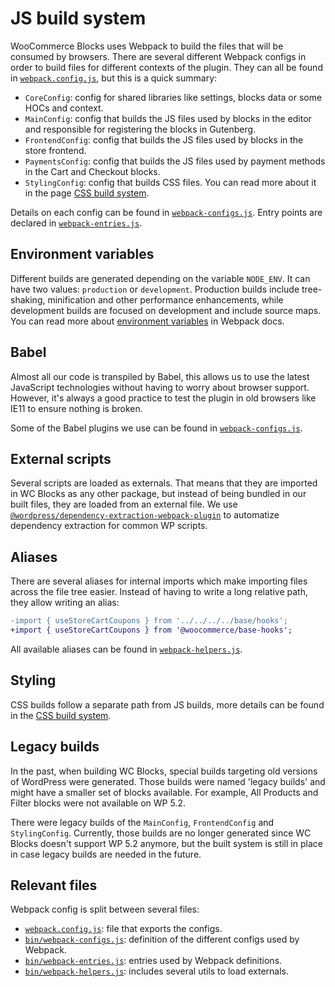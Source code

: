 # JS build system

WooCommerce Blocks uses Webpack to build the files that will be consumed by browsers. There are several different Webpack configs in order to build files for different contexts of the plugin. They can all be found in [`webpack.config.js`](https://github.com/woocommerce/woocommerce-gutenberg-products-block/blob/main/webpack.config.js#L148-L160), but this is a quick summary:

-   `CoreConfig`: config for shared libraries like settings, blocks data or some HOCs and context.
-   `MainConfig`: config that builds the JS files used by blocks in the editor and responsible for registering the blocks in Gutenberg.
-   `FrontendConfig`: config that builds the JS files used by blocks in the store frontend.
-   `PaymentsConfig`: config that builds the JS files used by payment methods in the Cart and Checkout blocks.
-   `StylingConfig`: config that builds CSS files. You can read more about it in the page [CSS build system](css-build-system.md).

Details on each config can be found in [`webpack-configs.js`](https://github.com/woocommerce/woocommerce-gutenberg-products-block/blob/main/bin/webpack-configs.js). Entry points are declared in [`webpack-entries.js`](https://github.com/woocommerce/woocommerce-gutenberg-products-block/blob/main/bin/webpack-entries.js).

## Environment variables

Different builds are generated depending on the variable `NODE_ENV`. It can have two values: `production` or `development`. Production builds include tree-shaking, minification and other performance enhancements, while development builds are focused on development and include source maps. You can read more about [environment variables](https://webpack.js.org/guides/environment-variables/) in Webpack docs.

## Babel

Almost all our code is transpiled by Babel, this allows us to use the latest JavaScript technologies without having to worry about browser support. However, it's always a good practice to test the plugin in old browsers like IE11 to ensure nothing is broken.

Some of the Babel plugins we use can be found in [`webpack-configs.js`](https://github.com/woocommerce/woocommerce-gutenberg-products-block/blob/main/bin/webpack-configs.js).

## External scripts

Several scripts are loaded as externals. That means that they are imported in WC Blocks as any other package, but instead of being bundled in our built files, they are loaded from an external file. We use [`@wordpress/dependency-extraction-webpack-plugin`](https://developer.wordpress.org/block-editor/packages/packages-dependency-extraction-webpack-plugin/) to automatize dependency extraction for common WP scripts.

## Aliases

There are several aliases for internal imports which make importing files across the file tree easier. Instead of having to write a long relative path, they allow writing an alias:

```diff
-import { useStoreCartCoupons } from '../../../../base/hooks';
+import { useStoreCartCoupons } from '@woocommerce/base-hooks';
```

All available aliases can be found in [`webpack-helpers.js`](https://github.com/woocommerce/woocommerce-gutenberg-products-block/blob/main/bin/webpack-helpers.js#L26-L84).

## Styling

CSS builds follow a separate path from JS builds, more details can be found in the [CSS build system](css-build-system.md).

## Legacy builds

In the past, when building WC Blocks, special builds targeting old versions of WordPress were generated. Those builds were named 'legacy builds' and might have a smaller set of blocks available. For example, All Products and Filter blocks were not available on WP 5.2.

There were legacy builds of the `MainConfig`, `FrontendConfig` and `StylingConfig`. Currently, those builds are no longer generated since WC Blocks doesn't support WP 5.2 anymore, but the built system is still in place in case legacy builds are needed in the future.

## Relevant files

Webpack config is split between several files:

-   [`webpack.config.js`](https://github.com/woocommerce/woocommerce-gutenberg-products-block/blob/main/webpack.config.js): file that exports the configs.
-   [`bin/webpack-configs.js`](https://github.com/woocommerce/woocommerce-gutenberg-products-block/blob/main/bin/webpack-configs.js): definition of the different configs used by Webpack.
-   [`bin/webpack-entries.js`](https://github.com/woocommerce/woocommerce-gutenberg-products-block/blob/main/bin/webpack-entries.js): entries used by Webpack definitions.
-   [`bin/webpack-helpers.js`](https://github.com/woocommerce/woocommerce-gutenberg-products-block/blob/main/bin/webpack-helpers.js): includes several utils to load externals.
